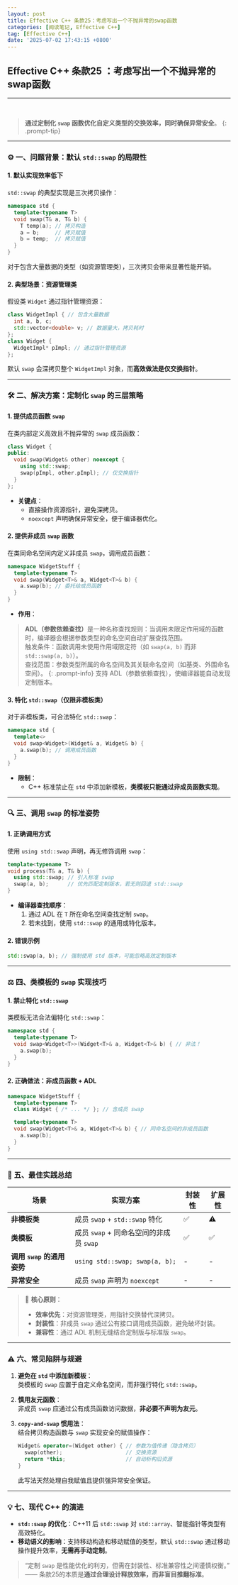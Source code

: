 ```yaml
---
layout: post
title: Effective C++ 条款25：考虑写出一个不抛异常的swap函数
categories: [阅读笔记, Effective C++]
tag: [Effective C++]
date: '2025-07-02 17:43:15 +0800'
---
```


## **Effective C++ 条款25 ：考虑写出一个不抛异常的swap函数**

---

<br/>

> **通过定制化 `swap` 函数优化自定义类型的交换效率，同时确保异常安全**。
{: .prompt-tip}

---

### ⚙️ **一、问题背景：默认 `std::swap` 的局限性**

#### 1. **默认实现效率低下**
   `std::swap` 的典型实现是三次拷贝操作：
   ```cpp
   namespace std {
     template<typename T>
     void swap(T& a, T& b) {
       T temp(a); // 拷贝构造
       a = b;     // 拷贝赋值
       b = temp;  // 拷贝赋值
     }
   }
   ```
   对于包含大量数据的类型（如资源管理类），三次拷贝会带来显著性能开销。

#### 2. **典型场景：资源管理类**
   假设类 `Widget` 通过指针管理资源：
   ```cpp
   class WidgetImpl { // 包含大量数据
     int a, b, c;
     std::vector<double> v; // 数据量大，拷贝耗时
   };
   class Widget {
     WidgetImpl* pImpl; // 通过指针管理资源
   };
   ```
   默认 `swap` 会深拷贝整个 `WidgetImpl` 对象，而**高效做法是仅交换指针**。

---

### 🛠️ **二、解决方案：定制化 `swap` 的三层策略**

#### **1. 提供成员函数 `swap`**
   在类内部定义高效且不抛异常的 `swap` 成员函数：
   ```cpp
   class Widget {
   public:
     void swap(Widget& other) noexcept {
       using std::swap;
       swap(pImpl, other.pImpl); // 仅交换指针
     }
   };
   ```
   - **关键点**：  
     - 直接操作资源指针，避免深拷贝。  
     - `noexcept` 声明确保异常安全，便于编译器优化。

#### **2. 提供非成员 `swap` 函数**
   在类同命名空间内定义非成员 `swap`，调用成员函数：
   ```cpp
   namespace WidgetStuff {
     template<typename T>
     void swap(Widget<T>& a, Widget<T>& b) {
       a.swap(b); // 委托给成员函数
     }
   }
   ```
   - **作用**：  

   > **ADL（参数依赖查找）​​**
   > 是一种名称查找规则：当调用未限定作用域的函数时，编译器会根据参数类型的命名空间自动扩展查找范围。  
   > ​触发条件​：函数调用未使用作用域限定符（如 `swap(a, b)` 而非 `std::swap(a, b)`）。  
   > ​查找范围​：参数类型所属的命名空间及其关联命名空间（如基类、外围命名空间）。
   {: .prompt-info}
支持 ADL（参数依赖查找），使编译器能自动发现定制版本。

#### **3. 特化 `std::swap`（仅限非模板类）**
   对于非模板类，可合法特化 `std::swap`：
   ```cpp
   namespace std {
     template<>
     void swap<Widget>(Widget& a, Widget& b) {
       a.swap(b); // 调用成员函数
     }
   }
   ```
   - **限制**：  
     - C++ 标准禁止在 `std` 中添加新模板，**类模板只能通过非成员函数实现**。

---

### 🔍 **三、调用 `swap` 的标准姿势**

#### **1. 正确调用方式**
   使用 `using std::swap` 声明，再无修饰调用 `swap`：
   ```cpp
   template<typename T>
   void process(T& a, T& b) {
     using std::swap; // 引入标准 swap
     swap(a, b);      // 优先匹配定制版本，若无则回退 std::swap
   }
   ```
   - **编译器查找顺序**：  
     1. 通过 ADL 在 `T` 所在命名空间查找定制 `swap`。  
     2. 若未找到，使用 `std::swap` 的通用或特化版本。

#### **2. 错误示例**
   ```cpp
   std::swap(a, b); // 强制使用 std 版本，可能忽略高效定制版本
   ```

---

### ⚖️ **四、类模板的 `swap` 实现技巧**

#### **1. 禁止特化 `std::swap`**
   类模板无法合法偏特化 `std::swap`：
   ```cpp
   namespace std {
     template<typename T>
     void swap<Widget<T>>(Widget<T>& a, Widget<T>& b) { // 非法！
       a.swap(b);
     }
   }
   ```

#### **2. 正确做法：非成员函数 + ADL**
   ```cpp
   namespace WidgetStuff {
     template<typename T>
     class Widget { /* ... */ }; // 含成员 swap

     template<typename T>
     void swap(Widget<T>& a, Widget<T>& b) { // 同命名空间的非成员函数
       a.swap(b);
     }
   }
   ```

---

### 💎 **五、最佳实践总结**

| **场景**                   | **实现方案**                            | **封装性** | **扩展性** |
| -------------------------- | --------------------------------------- | ---------- | ---------- |
| **非模板类**               | 成员 `swap` + `std::swap` 特化          | ✅          | ⚠️          |
| **类模板**                 | 成员 `swap` + 同命名空间的非成员 `swap` | ✅          | ✅          |
| **调用 `swap` 的通用姿势** | `using std::swap; swap(a, b);`          | -          | -          |
| **异常安全**               | 成员 `swap` 声明为 `noexcept`           | -          | -          |

> 📌 **核心原则**：  
> - **效率优先**：对资源管理类，用指针交换替代深拷贝。  
> - **封装性**：非成员 `swap` 通过公有接口调用成员函数，避免破坏封装。  
> - **兼容性**：通过 ADL 机制无缝结合定制版与标准版 `swap`。

---

### ⚠️ **六、常见陷阱与规避**

1. **避免在 `std` 中添加新模板**：  
   类模板的 `swap` 应置于自定义命名空间，而非强行特化 `std::swap`。

2. **慎用友元函数**：  
   非成员 `swap` 应通过公有成员函数访问数据，**非必要不声明为友元**。

3. **`copy-and-swap` 惯用法**：  
   结合拷贝构造函数与 `swap` 实现安全的赋值操作：
   ```cpp
   Widget& operator=(Widget other) { // 参数为值传递（隐含拷贝）
     swap(other);                    // 交换资源
     return *this;                   // 自动析构旧资源
   }
   ```
   此写法天然处理自我赋值且提供强异常安全保证。

---

### 💡 **七、现代 C++ 的演进**

- **`std::swap` 的优化**：C++11 后 `std::swap` 对 `std::array`、智能指针等类型有高效特化。  
- **移动语义的影响**：支持移动构造和移动赋值的类型，默认 `std::swap` 通过移动操作提升效率，**无需再手动定制**。

> “定制 `swap` 是性能优化的利刃，但需在封装性、标准兼容性之间谨慎权衡。” —— 条款25的本质是**通过合理设计释放效率，而非盲目推翻标准**。
